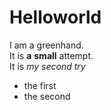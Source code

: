 # Helloworld  
I am a greenhand.  
It is **a** __small__ attempt.  
It is *my second try*  
- the first
- the second
